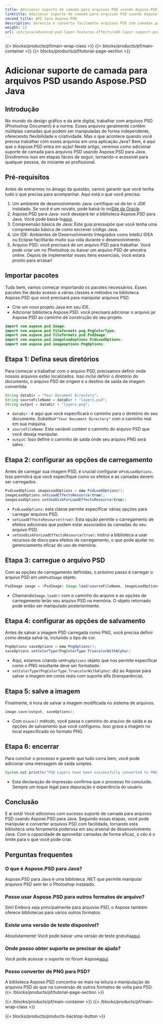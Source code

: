 ```yaml
---
title: Adicionar suporte de camada para arquivos PSD usando Aspose.PSD Java
linktitle: Adicionar suporte de camada para arquivos PSD usando Aspose.PSD Java
second_title: API Java Aspose.PSD
description: Gerencie e converta facilmente arquivos PSD com camadas para o formato PNG usando Aspose.PSD para Java! Perfeito para desenvolvedores que precisam de manipulação gráfica.
weight: 13
url: /pt/java/advanced-psd-layer-features-effects/add-layer-support-psd-files/
---
```


{{< blocks/products/pf/main-wrap-class >}}
{{< blocks/products/pf/main-container >}}
{{< blocks/products/pf/tutorial-page-section >}}

# Adicionar suporte de camada para arquivos PSD usando Aspose.PSD Java

## Introdução
No mundo do design gráfico e da arte digital, trabalhar com arquivos PSD (Photoshop Document) é a norma. Esses arquivos geralmente contêm múltiplas camadas que podem ser manipuladas de forma independente, oferecendo flexibilidade e criatividade. Mas o que acontece quando você precisa trabalhar com esses arquivos em uma aplicação Java? Bem, é aqui que o Aspose.PSD entra em ação! Neste artigo, veremos como adicionar suporte de camada para arquivos PSD usando Aspose.PSD para Java. Dividiremos isso em etapas fáceis de seguir, tornando-o acessível para qualquer pessoa, do iniciante ao profissional.
## Pré-requisitos
Antes de entrarmos no âmago da questão, vamos garantir que você tenha tudo o que precisa para acompanhar. Aqui está o que você precisa:
1.  Um ambiente de desenvolvimento Java: certifique-se de ter o JDK instalado. Se você é um novato, pode baixá-lo no[Site da Oracle](https://www.oracle.com/java/technologies/javase-jdk11-downloads.html).
2.  Aspose.PSD para Java: você desejará ter a biblioteca Aspose.PSD para Java. Você pode baixá-lo[aqui](https://releases.aspose.com/psd/java/).
3. Compreensão básica de Java: Este guia pressupõe que você tenha uma compreensão básica de como escrever código Java.
4. Um IDE: Ambientes de Desenvolvimento Integrados como IntelliJ IDEA ou Eclipse facilitarão muito sua vida durante o desenvolvimento.
5. Arquivo PSD: você precisará de um arquivo PSD para trabalhar. Você pode criar um no Photoshop ou baixar um arquivo PSD de amostra online.
Depois de implementar esses itens essenciais, você estará pronto para arrasar!
## Importar pacotes
Tudo bem, vamos começar importando os pacotes necessários. Esses pacotes lhe darão acesso a várias classes e métodos na biblioteca Aspose.PSD que você precisará para manipular arquivos PSD.

- Crie um novo projeto Java em seu IDE.
- Adicionar biblioteca Aspose.PSD: você precisará adicionar o arquivo jar Aspose.PSD ao caminho de construção do seu projeto.
```java
import com.aspose.psd.Image;
import com.aspose.psd.fileformats.png.PngColorType;
import com.aspose.psd.fileformats.psd.PsdImage;
import com.aspose.psd.imageloadoptions.PsdLoadOptions;
import com.aspose.psd.imageoptions.PngOptions;
```
## Etapa 1: Defina seus diretórios
Para começar a trabalhar com o arquivo PSD, precisamos definir onde nossos arquivos estão localizados. Isso inclui definir o diretório do documento, o arquivo PSD de origem e o destino de saída da imagem convertida.

```java
String dataDir = "Your Document Directory";
String sourceFileName = dataDir + "layers.psd";
String output = dataDir + "layers.png";
```

- `dataDir` : é aqui que você especificará o caminho para o diretório do seu documento. Substituir`"Your Document Directory"` com o caminho real em sua máquina.
- `sourceFileName`: Esta variável contém o caminho do arquivo PSD que você deseja manipular.
- `output`: Isso define o caminho de saída onde seu arquivo PNG será salvo.
## Etapa 2: configurar as opções de carregamento
 Antes de carregar sua imagem PSD, é crucial configurar o`PsdLoadOptions`. Isso permitirá que você especifique como os efeitos e as camadas devem ser carregados.

```java
PsdLoadOptions imageLoadOptions = new PsdLoadOptions();
imageLoadOptions.setLoadEffectsResource(true);
imageLoadOptions.setUseDiskForLoadEffectsResource(true);
```

- `PsdLoadOptions`: esta classe permite especificar várias opções para carregar arquivos PSD.
- `setLoadEffectsResource(true)`: Esta opção permite o carregamento de efeitos adicionais que podem estar associados às camadas do seu arquivo PSD.
- `setUseDiskForLoadEffectsResource(true)`: instrui a biblioteca a usar recursos de disco para efeitos de carregamento, o que pode ajudar no gerenciamento eficaz do uso de memória.
## Etapa 3: carregue o arquivo PSD
 Com as opções de carregamento definidas, o próximo passo é carregar o arquivo PSD em um`PsdImage` objeto.

```java
PsdImage image = (PsdImage) Image.load(sourceFileName, imageLoadOptions);
```

-  Chamando`Image.load()` com o caminho do arquivo e as opções de carregamento lerão seu arquivo PSD na memória. O objeto retornado pode então ser manipulado posteriormente.
## Etapa 4: configurar as opções de salvamento
Antes de salvar a imagem PSD carregada como PNG, você precisa definir como deseja salvá-la, incluindo o tipo de cor.

```java
PngOptions saveOptions = new PngOptions();
saveOptions.setColorType(PngColorType.TruecolorWithAlpha);
```

-  Aqui, estamos criando um`PngOptions` objeto que nos permite especificar como o PNG resultante deve ser formatado.
- `setColorType(PngColorType.TruecolorWithAlpha)`: diz ao Aspose para salvar a imagem em cores reais com suporte alfa (transparência).
## Etapa 5: salve a imagem
Finalmente, é hora de salvar a imagem modificada no sistema de arquivos.

```java
image.save(output, saveOptions);
```

-  Com o`save()` método, você passa o caminho do arquivo de saída e as opções de salvamento que você configurou. Isso grava a imagem no local especificado no formato PNG.
## Etapa 6: encerrar
Para concluir o processo e garantir que tudo corra bem, você pode adicionar uma mensagem de saída simples.

```java
System.out.println("PSD Layers have been successfully converted to PNG!");
```

- Esta declaração de impressão confirma que o processo foi concluído. Sempre um toque legal para depuração e experiência do usuário.
## Conclusão
E aí está! Você adicionou com sucesso suporte de camada para arquivos PSD usando Aspose.PSD para Java. Seguindo essas etapas, você pode manipular e converter arquivos PSD com facilidade, tornando esta biblioteca uma ferramenta poderosa em seu arsenal de desenvolvimento Java.
Com a capacidade de aproveitar camadas de forma eficaz, o céu é o limite para o que você pode criar.
## Perguntas frequentes
### O que é Aspose.PSD para Java?
Aspose.PSD para Java é uma biblioteca .NET que permite manipular arquivos PSD sem ter o Photoshop instalado.
### Posso usar Aspose.PSD para outros formatos de arquivo?
Sim! Embora seja principalmente para arquivos PSD, o Aspose também oferece bibliotecas para vários outros formatos.
### Existe uma versão de teste disponível?
 Absolutamente! Você pode baixar uma versão de teste gratuita[aqui](https://releases.aspose.com/).
### Onde posso obter suporte se precisar de ajuda?
 Você pode acessar o suporte no fórum Aspose[aqui](https://forum.aspose.com/c/psd/34).
### Posso converter de PNG para PSD?
A biblioteca Aspose.PSD concentra-se mais na leitura e manipulação de arquivos PSD do que na conversão de outros formatos de volta para PSD.
{{< /blocks/products/pf/tutorial-page-section >}}

{{< /blocks/products/pf/main-container >}}
{{< /blocks/products/pf/main-wrap-class >}}

{{< blocks/products/products-backtop-button >}}
